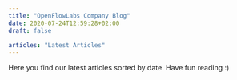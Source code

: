 ```yaml
---
title: "OpenFlowLabs Company Blog"
date: 2020-07-24T12:59:28+02:00
draft: false

articles: "Latest Articles"
---
```

Here you find our latest articles sorted by date. Have fun reading :)
